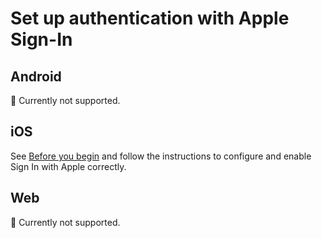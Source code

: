 # Set up authentication with Apple Sign-In

## Android

🚧 Currently not supported. 

## iOS

See [Before you begin](https://firebase.google.com/docs/auth/ios/apple#join-the-apple-developer-program) and follow the instructions to configure and enable Sign In with Apple correctly.

## Web

🚧 Currently not supported.
